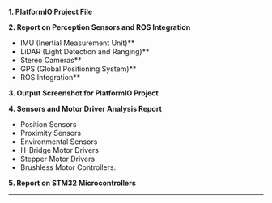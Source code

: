  

**1. PlatformIO Project File**  

**2. Report on Perception Sensors and ROS Integration**  
- IMU (Inertial Measurement Unit)** 
- LiDAR (Light Detection and Ranging)** 
- Stereo Cameras** 
- GPS (Global Positioning System)** 
- ROS Integration**  


**3. Output Screenshot for PlatformIO Project**  

**4. Sensors and Motor Driver Analysis Report**  
- Position Sensors  
- Proximity Sensors
- Environmental Sensors
- H-Bridge Motor Drivers 
- Stepper Motor Drivers 
- Brushless Motor Controllers.  

**5. Report on STM32 Microcontrollers**  


---
